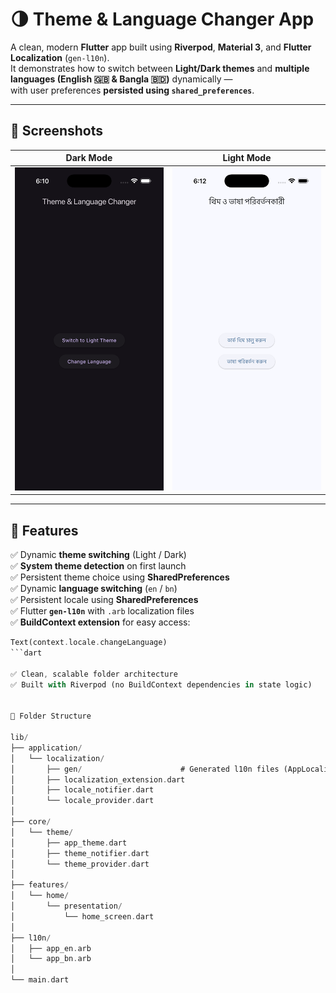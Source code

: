 # 🌗 Theme & Language Changer App

A clean, modern **Flutter** app built using **Riverpod**, **Material 3**, and **Flutter Localization** (`gen-l10n`).  
It demonstrates how to switch between **Light/Dark themes** and **multiple languages (English 🇬🇧 & Bangla 🇧🇩)** dynamically —  
with user preferences **persisted using `shared_preferences`**.

---

## 📱 Screenshots

| Dark Mode | Light Mode |
|------------|-------------|
| <img src="screenshots/dark.png" width="300"/> | <img src="screenshots/light.png" width="300"/> |

---

## 🚀 Features

✅ Dynamic **theme switching** (Light / Dark)  
✅ **System theme detection** on first launch  
✅ Persistent theme choice using **SharedPreferences**  
✅ Dynamic **language switching** (`en` / `bn`)  
✅ Persistent locale using **SharedPreferences**  
✅ Flutter **`gen-l10n`** with `.arb` localization files  
✅ **BuildContext extension** for easy access:
```dart
Text(context.locale.changeLanguage)
```dart

✅ Clean, scalable folder architecture
✅ Built with Riverpod (no BuildContext dependencies in state logic)


🧱 Folder Structure

lib/
├── application/
│   └── localization/
│       ├── gen/                      # Generated l10n files (AppLocalizations)
│       ├── localization_extension.dart
│       ├── locale_notifier.dart
│       └── locale_provider.dart
│
├── core/
│   └── theme/
│       ├── app_theme.dart
│       ├── theme_notifier.dart
│       └── theme_provider.dart
│
├── features/
│   └── home/
│       └── presentation/
│           └── home_screen.dart
│
├── l10n/
│   ├── app_en.arb
│   └── app_bn.arb
│
└── main.dart
